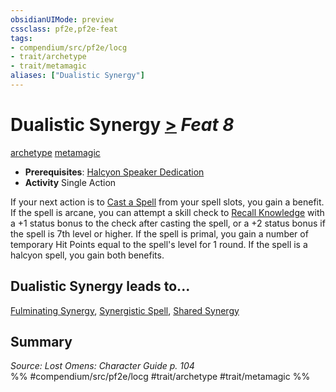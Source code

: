 ```yaml
---
obsidianUIMode: preview
cssclass: pf2e,pf2e-feat
tags:
- compendium/src/pf2e/locg
- trait/archetype
- trait/metamagic
aliases: ["Dualistic Synergy"]
---
```

# Dualistic Synergy  [>](chapter-9-playing-the-game.md#Actions "Single Action") *Feat 8*  
[archetype](archetype.md "Archetype Feat Trait")  [metamagic](metamagic.md "Metamagic General Trait")  

- **Prerequisites**: [Halcyon Speaker Dedication](halcyon-speaker-dedication-locg.md)
- **Activity** Single Action

If your next action is to [Cast a Spell](cast-a-spell.md) from your spell slots, you gain a benefit. If the spell is arcane, you can attempt a skill check to [Recall Knowledge](recall-knowledge.md) with a +1 status bonus to the check after casting the spell, or a +2 status bonus if the spell is 7th level or higher. If the spell is primal, you gain a number of temporary Hit Points equal to the spell's level for 1 round. If the spell is a halcyon spell, you gain both benefits.

## Dualistic Synergy leads to...

[Fulminating Synergy](fulminating-synergy-locg.md), [Synergistic Spell](synergistic-spell-locg.md), [Shared Synergy](shared-synergy-locg.md)

## Summary

*Source: Lost Omens: Character Guide p. 104*  
%% #compendium/src/pf2e/locg #trait/archetype #trait/metamagic %%